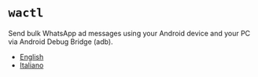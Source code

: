 # `wactl`

Send bulk WhatsApp ad messages using your Android device and your PC via Android Debug Bridge (adb).

- [English](README_en.md)
- [Italiano](README_it.md)
